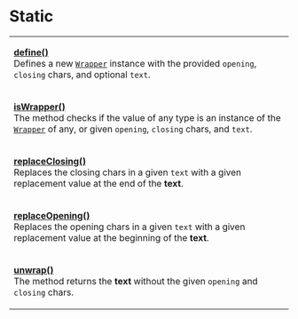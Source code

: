# Static

|                                                                                                                                                                                                                                                                                                         |
| ------------------------------------------------------------------------------------------------------------------------------------------------------------------------------------------------------------------------------------------------------------------------------------------------------- |
| <p><strong></strong><a href="methods/define.md"><strong>define()</strong></a><br>Defines a new <a href="../overview.md"><code>Wrapper</code></a> instance with the provided <code>opening</code>, <code>closing</code> chars, and optional <code>text</code>.</p>                                       |
| <p><strong></strong><a href="methods/iswrapper.md"><strong>isWrapper()</strong></a><br>The method checks if the value of any type is an instance of the <a href="../overview.md"><code>Wrapper</code></a> of any, or given <code>opening</code>, <code>closing</code> chars, and <code>text</code>.</p> |
| <p><strong></strong><a href="methods/replaceclosing.md"><strong>replaceClosing()</strong></a><br>Replaces the closing chars in a given <code>text</code> with a given replacement value at the end of the <strong>text</strong>.</p>                                                                    |
| <p><strong></strong><a href="methods/replaceopening.md"><strong>replaceOpening()</strong></a><br>Replaces the opening chars in a given <code>text</code> with a given replacement value at the beginning of the <strong>text</strong>.</p>                                                              |
| <p><strong></strong><a href="methods/unwrap.md"><strong>unwrap()</strong></a><br>The method returns the <strong>text</strong> without the given <code>opening</code> and <code>closing</code> chars.</p>                                                                                                |
